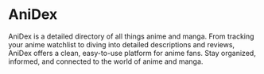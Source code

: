 # AniDex
 AniDex is a detailed directory of all things anime and manga. From tracking your anime watchlist to diving into detailed descriptions and reviews, AniDex offers a clean, easy-to-use platform for anime fans. Stay organized, informed, and connected to the world of anime and manga.
